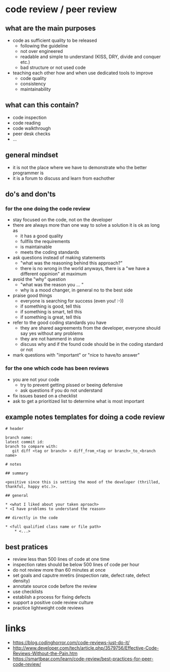 # code review / peer review

## what are the main purposes

* code as sufficient quality to be released
    * following the guideline
    * not over engineered
    * readable and simple to understand (KISS, DRY, divide and conquer etc.)
    * bad structure or not used code
* teaching each other how and when use dedicated tools to improve
    * code quality
    * consistency
    * maintainability

## what can this contain?

* code inspection
* code reading
* code walkthrough
* peer desk checks
* ...

## general mindset

* it is not the place where we have to demonstrate who the better programmer is
* it is a forum to discuss and learn from eachother

## do's and don'ts

### for the one doing the code review

* stay focused on the code, not on the developer
* there are always more than one way to solve a solution it is ok as long as
    * it has a good quality
    * fullfils the requirements
    * is maintainable
    * meets the coding standards
* ask questions instead of making statements
    * "what was the reasoning behind this approach?"
    * there is no wrong in the world anyways, there is a "we have a different oppinion" at maximum
* avoid the "why" question
    * "what was the reason you ... "
    * why is a mood changer, in general no to the best side
* praise good things
    * everyone is searching for success (even you! :-))
    * if something is good, tell this
    * if something is smart, tell this
    * if something is great, tell this
* refer to the good coding standards you have
    * they are shared aagreements from the developer, everyone should say yes without any problems
    * they are not hammerd in stone
    * discuss why and if the found code should be in the coding standard or not
* mark questions with "important" or "nice to have/to answer"

### for the one which code has been reviews

* you are not your code
    * try to prevent getting pissed or beeing defensive
    * ask questions if you do not understand
* fix issues based on a checklist
* ask to get a prioritized list to determine what is most important

## example notes templates for doing a code review

```
# header

branch name:
latest commit id:
branch to compare with:
   git diff <tag or branch> > diff_from_<tag or branch>_to_<branch name>

# notes

## summary

<positive since this is setting the mood of the developer (thrilled, thankful, happy etc.)>.

## general

* <what I liked about your taken aproach>
* <I have problems to understand the reason>

## directly in the code

* <full qualified class name or file path>
    * <...>

```

## best pratices

* review less than 500 lines of code at one time
* inspection rates should be below 500 lines of code per hour
* do not review more than 60 minutes at once
* set goals and caputre mretirs (inspection rate, defect rate, defect density)
* annotate source code before the review
* use checklists
* establish a process for fixing defects
* support a positive code review culture
* practice lightweight code reviews

# links

* https://blog.codinghorror.com/code-reviews-just-do-it/
* http://www.developer.com/tech/article.php/3579756/Effective-Code-Reviews-Without-the-Pain.htm
* https://smartbear.com/learn/code-review/best-practices-for-peer-code-review/

